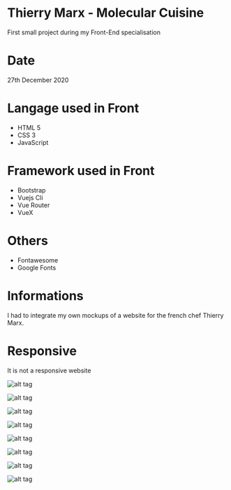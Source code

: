 # Thierry Marx - Molecular Cuisine
First small project during my Front-End specialisation

# Date
27th December 2020

# Langage used in Front
- HTML 5
- CSS 3
- JavaScript

# Framework used in Front
- Bootstrap
- Vuejs Cli
- Vue Router
- VueX

# Others
- Fontawesome
- Google Fonts

# Informations
I had to integrate my own mockups of a website for the french chef Thierry Marx.

# Responsive
It is not a responsive website


![alt tag](https://user-images.githubusercontent.com/73991398/103199663-99378880-48eb-11eb-8ae8-a2643bc231bd.png)

![alt tag](https://user-images.githubusercontent.com/73991398/103199421-1f9f9a80-48eb-11eb-94c6-3b2d013a4821.png)

![alt tag](https://user-images.githubusercontent.com/73991398/103199682-a18fc380-48eb-11eb-81b5-ef75697c25e4.png)

![alt tag](https://user-images.githubusercontent.com/73991398/103199442-2af2c600-48eb-11eb-9020-08fbf83c4653.png)

![alt tag](https://user-images.githubusercontent.com/73991398/103199730-bbc9a180-48eb-11eb-98be-66c355b478be.png)

![alt tag](https://user-images.githubusercontent.com/73991398/103199706-abb1c200-48eb-11eb-8b0a-a0a7279230b6.png)

![alt tag](https://user-images.githubusercontent.com/73991398/103199713-b3716680-48eb-11eb-959f-97e93e91b4c2.png)

![alt tag](https://user-images.githubusercontent.com/73991398/103199724-b8ceb100-48eb-11eb-8a79-acd4cb731e78.png)
